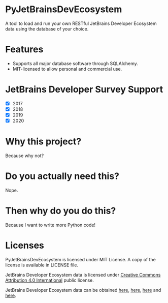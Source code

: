 # PyJetBrainsDevEcosystem
A tool to load and run your own RESTful JetBrains Developer Ecosystem data using the database of your choice.

# Features
- Supports all major database software through SQLAlchemy.
- MIT-licensed to allow personal and commercial use.

# JetBrains Developer Survey Support
- [x] 2017
- [x] 2018
- [x] 2019
- [x] 2020

# Why this project?
Because why not?

# Do you actually need this?
Nope.

# Then why do you do this?
Because I want to write more Python code!

# Licenses
PyJetBrainsDevEcosystem is licensed under MIT License. A copy of the license is available in LICENSE file.

JetBrains Developer Ecosystem data is licensed under [Creative Commons Attribution 4.0 International](https://creativecommons.org/licenses/by/4.0/) public license.

JetBrains Developer Ecosystem data can be obtained [here](https://blog.jetbrains.com/blog/2017/09/11/developer-ecosystem-survey-raw-data-are-here/), [here](https://blog.jetbrains.com/blog/2018/11/05/developer-ecosystem-survey-2018-raw-data-available/), [here](https://blog.jetbrains.com/blog/2019/08/13/developer-ecosystem-survey-2019-raw-data-available/) and [here](https://blog.jetbrains.com/blog/2020/10/01/developer-ecosystem-2020-raw-survey-data-ready-to-be-explored/).
